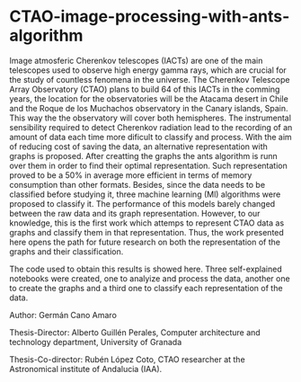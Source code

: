 # CTAO-image-processing-with-ants-algorithm

Image atmosferic Cherenkov telescopes (IACTs) are one of the main telescopes used to observe high energy gamma rays, which are crucial for the study of countless fenomena in the universe. The Cherenkov Telescope Array Observatory (CTAO) plans to build 64 of this IACTs in the comming years, the location for the observatories will be the Atacama desert in Chile and the Roque de los Muchachos observatory in the Canary islands, Spain. This way the the observatory will cover both hemispheres. The instrumental sensibility required to detect Cherenkov radiation lead to the recording of an amount of data each time more dificult to classify and process. With the aim of reducing cost of saving the data, an alternative representation with graphs is proposed. After creatting the graphs the ants algorithm is runn over them in order to find their optimal representation. Such representation proved to be a 50% in average more efficient in terms of memory consumption than other formats. Besides, since the data needs to be classified before studying it, three machine learning (Ml) algorithms were proposed to classify it. The performance of this models barely changed between the raw data and its graph representation. However, to our knowledge, this is the first work which attemps to represent CTAO data as graphs and classify them in that representation. Thus, the work presented here opens the path for future research on both the representation of the graphs and their classification.

The code used to obtain this results is showed here. Three self-explained notebooks were created, one to analyize and process the data, another one to create the graphs and a third one to classify each representation of the data.

Author: Germán Cano Amaro

Thesis-Director: Alberto Guillén Perales, Computer architecture and technology department, University of Granada

Thesis-Co-director: Rubén López Coto, CTAO researcher at the Astronomical institute of Andalucia (IAA).

